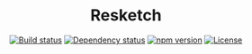 <h1 align="center">Resketch</h1>

<p align="center">
  <a href="https://travis-ci.org/viablelab/resketch"><img src="https://travis-ci.org/viablelab/resketch.svg?branch=master" alt="Build status"></a>
  <a href="https://david-dm.org/viablelab/resketch"><img src="https://david-dm.org/viablelab/resketch.svg" alt="Dependency status"></a>
  <a href="https://www.npmjs.com/package/resketch"><img src="https://badge.fury.io/js/resketch.svg" alt="npm version"></a>
  <a href="https://github.com/viablelab/resketch/blob/master/LICENSE"><img src="https://img.shields.io/badge/License-MIT-blue.svg" alt="License"></a>
</p>
